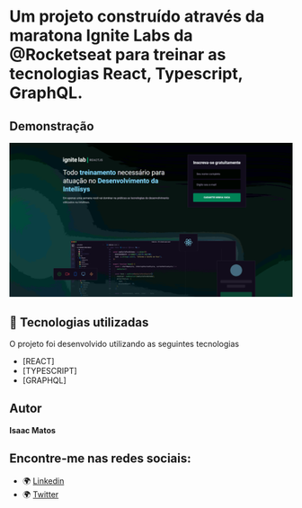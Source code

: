 # Um projeto construído através da maratona Ignite Labs da @Rocketseat para treinar as tecnologias React, Typescript, GraphQL.

## Demonstração

<img src="./src/assets/01.png" alt="Exemplo 1">

## 🚀 Tecnologias utilizadas

O projeto foi desenvolvido utilizando as seguintes tecnologias

- [REACT]
- [TYPESCRIPT]
- [GRAPHQL]

## Autor

**Isaac Matos**

## Encontre-me nas redes sociais:

- 🌍 [Linkedin](https://www.linkedin.com/in/isaac-matos-568b6911a/)
- 🌍 [Twitter](https://twitter.com/ic_matos)
